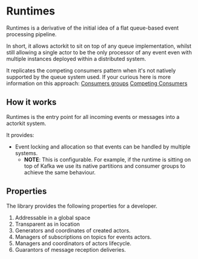 # Runtimes

Runtimes is a derivative of the initial idea of a flat queue-based event processing pipeline.

In short, it allows actorkit to sit on top of any queue implementation, whilst still allowing a single
actor to be the only processor of any event even with multiple instances deployed within a distributed system. 


It replicates the competing consumers pattern when it's not natively supported by the queue system used.
If your curious here is more information on this approach:
[Consumers groups](https://blog.cloudera.com/blog/2018/05/scalability-of-kafka-messaging-using-consumer-groups/)
[Competing Consumers](https://www.enterpriseintegrationpatterns.com/patterns/messaging/CompetingConsumers.html)


## How it works

Runtimes is the entry point for all incoming events or messages into a actorkit system.

It provides:

- Event locking and allocation so that events can be handled by multiple systems.
  - **NOTE**: This is configurable. For example, if the runtime is sitting on top of Kafka we use its native partitions and consumer groups to achieve the same behaviour.

## Properties

The library provides the following properties for a developer. 

1. Addressable in a global space
2. Transparent as in location 
3. Generators and coordinates of created actors.
3. Managers of subscriptions on topics for events actors.
4. Managers and coordinators of actors lifecycle. 
6. Guarantors of message reception deliveries.
